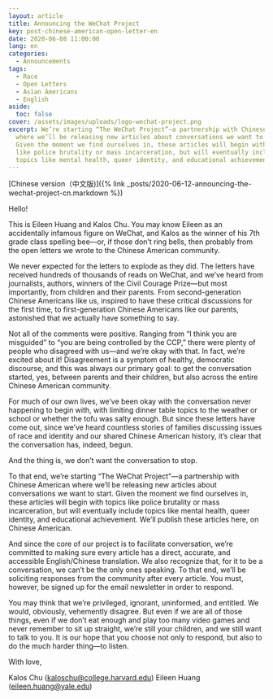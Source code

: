 ```yaml
---
layout: article
title: Announcing the WeChat Project
key: post-chinese-american-open-letter-en
date: 2020-06-08 11:00:00
lang: en
categories:
  - Announcements
tags:
  - Race
  - Open Letters
  - Asian Americans
  - English
aside:
  toc: false
cover: /assets/images/uploads/logo-wechat-project.png
excerpt: We’re starting “The WeChat Project”—a partnership with Chinese American
  where we’ll be releasing new articles about conversations we want to start.
  Given the moment we find ourselves in, these articles will begin with topics
  like police brutality or mass incarceration, but will eventually include
  topics like mental health, queer identity, and educational achievement.
---
```

[Chinese version（中文版)]({% link _posts/2020-06-12-announcing-the-wechat-project-cn.markdown %})

Hello!

This is Eileen Huang and Kalos Chu. You may know Eileen as an accidentally infamous figure on WeChat, and Kalos as the winner of his 7th grade class spelling bee—or, if those don’t ring bells, then probably from the open letters we wrote to the Chinese American community.

We never expected for the letters to explode as they did. The letters have received hundreds of thousands of reads on WeChat, and we’ve heard from journalists, authors, winners of the Civil Courage Prize—but most importantly, from children and their parents. From second-generation Chinese Americans like us, inspired to have these critical discussions for the first time, to first-generation Chinese Americans like our parents, astonished that we actually have something to say.

Not all of the comments were positive. Ranging from “I think you are misguided” to “you are being controlled by the CCP,” there were plenty of people who disagreed with us—and we’re okay with that. In fact, we’re excited about it! Disagreement is a symptom of healthy, democratic discourse, and this was always our primary goal: to get the conversation started, yes, between parents and their children, but also across the entire Chinese American community.

For much of our own lives, we’ve been okay with the conversation never happening to begin with, with limiting dinner table topics to the weather or school or whether the tofu was salty enough. But since these letters have come out, since we’ve heard countless stories of families discussing issues of race and identity and our shared Chinese American history, it’s clear that the conversation has, indeed, begun.

And the thing is, we don’t want the conversation to stop.

To that end, we’re starting “The WeChat Project”—a partnership with Chinese American where we’ll be releasing new articles about conversations we want to start. Given the moment we find ourselves in, these articles will begin with topics like police brutality or mass incarceration, but will eventually include topics like mental health, queer identity, and educational achievement. We’ll publish these articles here, on Chinese American.

And since the core of our project is to facilitate conversation, we’re committed to making sure every article has a direct, accurate, and accessible English/Chinese translation. We also recognize that, for it to be a conversation, we can’t be the only ones speaking. To that end, we’ll be soliciting responses from the community after every article. You must, however, be signed up for the email newsletter in order to respond.

You may think that we’re privileged, ignorant, uninformed, and entitled. We would, obviously, vehemently disagree. But even if we are all of those things, even if we don’t eat enough and play too many video games and never remember to sit up straight, we’re still your children, and we still want to talk to you. It is our hope that you choose not only to respond, but also to do the much harder thing—to listen.

With love,

Kalos Chu (kaloschu@college.harvard.edu)
Eileen Huang (eileen.huang@yale.edu)